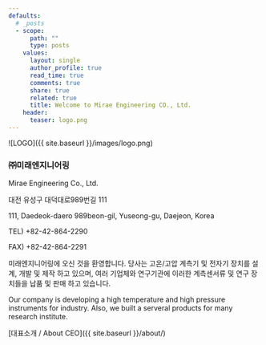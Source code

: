 ```yaml
---
defaults:
  # _posts
  - scope:
      path: ""
      type: posts
    values:
      layout: single
      author_profile: true
      read_time: true
      comments: true
      share: true
      related: true
      title: Welcome to Mirae Engineering CO., Ltd.
    header:
      teaser: logo.png
---
```


![LOGO]({{ site.baseurl }}/images/logo.png)

### ㈜미래엔지니어링

Mirae Engineering Co., Ltd.<br>


대전 유성구 대덕대로989번길 111

111, Daedeok-daero 989beon-gil, Yuseong-gu, Daejeon, Korea

TEL) +82-42-864-2290

FAX) +82-42-864-2291




미래엔지니어링에 오신 것을 환영합니다.
당사는 고온/고압 계측기 및 전자기 장치를 설계, 개발 및 제작 하고 있으며, 
여러 기업체와 연구기관에 이러한 계측센서류 및 연구 장치들을 납품 및 판매 하고 있습니다.

Our company is developing a high temperature and high pressure instruments for industry. 
Also, we built a serveral products for many research institute.

[대표소개 / About CEO]({{ site.baseurl }}/about/)

